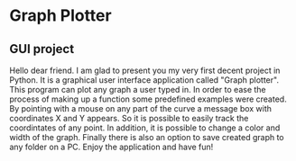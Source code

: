 # Graph Plotter
## GUI project
Hello dear friend. I am glad to present you my very first decent project in Python. It is a graphical user interface application called "Graph plotter".
This program can plot any graph a user typed in. In order to ease the process of making up a function some predefined examples were created. By pointing with a mouse on any part of the curve a message box with coordinates X and Y appears. So it is possible to
easily track the coordintates of any point. In addition, it is possible to change a color and width of the graph. Finally there is also an option to save created graph to
any folder on a PC. Enjoy the application and have fun!
